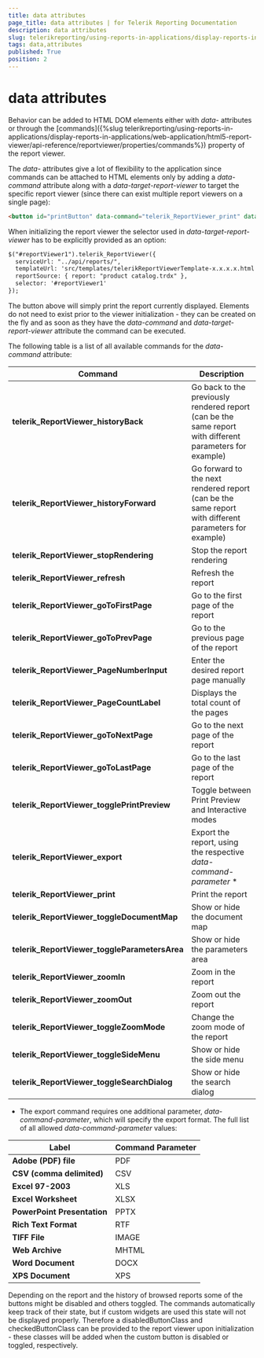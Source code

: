 ```yaml
---
title: data attributes
page_title: data attributes | for Telerik Reporting Documentation
description: data attributes
slug: telerikreporting/using-reports-in-applications/display-reports-in-applications/web-application/html5-report-viewer/api-reference/data-attributes
tags: data,attributes
published: True
position: 2
---
```


# data attributes



Behavior can be added to HTML DOM elements either with *data-*  attributes or through the [commands]({%slug telerikreporting/using-reports-in-applications/display-reports-in-applications/web-application/html5-report-viewer/api-reference/reportviewer/properties/commands%}) property of the report viewer.         

The *data-*  attributes give a lot of flexibility to the application since commands can be attached to HTML elements            only by adding a *data-command*  attribute along with a *data-target-report-viewer*  to target the specific report viewer            (since there can exist multiple report viewers on a single page):         

    
````html
<button id="printButton" data-command="telerik_ReportViewer_print" data-target-report-viewer="#reportViewer1">Print report</button>
````

When initializing the report viewer the selector used in *data-target-report-viewer*  has to be explicitly provided as an           option:         

    
````html
$("#reportViewer1").telerik_ReportViewer({
  serviceUrl: "../api/reports/",
  templateUrl: 'src/templates/telerikReportViewerTemplate-x.x.x.x.html',
  reportSource: { report: "product catalog.trdx" },
  selector: '#reportViewer1'
});
````

The button above will simply print the report currently displayed.           Elements do not need to exist prior to the viewer initialization - they can be created on the fly           and as soon as they have the *data-command*  and *data-target-report-viewer*  attribute            the command can be executed.         

The following table is a list of all available commands for the *data-command*  attribute:         

| Command | Description |
| ------ | ------ |
| __telerik_ReportViewer_historyBack__ |Go back to the previously rendered report (can be the same report with different parameters for example)|
| __telerik_ReportViewer_historyForward__ |Go forward to the next rendered report (can be the same report with different parameters for example)|
| __telerik_ReportViewer_stopRendering__ |Stop the report rendering|
| __telerik_ReportViewer_refresh__ |Refresh the report|
| __telerik_ReportViewer_goToFirstPage__ |Go to the first page of the report|
| __telerik_ReportViewer_goToPrevPage__ |Go to the previous page of the report|
| __telerik_ReportViewer_PageNumberInput__ |Enter the desired report page manually|
| __telerik_ReportViewer_PageCountLabel__ |Displays the total count of the pages|
| __telerik_ReportViewer_goToNextPage__ |Go to the next page of the report|
| __telerik_ReportViewer_goToLastPage__ |Go to the last page of the report|
| __telerik_ReportViewer_togglePrintPreview__ |Toggle between Print Preview and Interactive modes|
| __telerik_ReportViewer_export__ |Export the report, using the respective *data-command-parameter* *|
| __telerik_ReportViewer_print__ |Print the report|
| __telerik_ReportViewer_toggleDocumentMap__ |Show or hide the document map|
| __telerik_ReportViewer_toggleParametersArea__ |Show or hide the parameters area|
| __telerik_ReportViewer_zoomIn__ |Zoom in the report|
| __telerik_ReportViewer_zoomOut__ |Zoom out the report|
| __telerik_ReportViewer_toggleZoomMode__ |Change the zoom mode of the report|
| __telerik_ReportViewer_toggleSideMenu__ |Show or hide the side menu|
| __telerik_ReportViewer_toggleSearchDialog__ |Show or hide the search dialog|

* The export command requires one additional parameter, *data-command-parameter*, which will specify the export format.            The full list of all allowed *data-command-parameter*  values:         

| Label | Command Parameter |
| ------ | ------ |
| __Adobe (PDF) file__ |PDF|
| __CSV (comma delimited)__ |CSV|
| __Excel 97-2003__ |XLS|
| __Excel Worksheet__ |XLSX|
| __PowerPoint Presentation__ |PPTX|
| __Rich Text Format__ |RTF|
| __TIFF File__ |IMAGE|
| __Web Archive__ |MHTML|
| __Word Document__ |DOCX|
| __XPS Document__ |XPS|

Depending on the report and the history of browsed reports some of the buttons might be disabled and others toggled.            The commands automatically keep track of their state, but if custom widgets are used this state will not be displayed properly.            Therefore a disabledButtonClass and checkedButtonClass can be provided to the report viewer upon initialization -            these classes will be added when the custom button is disabled or toggled, respectively.

